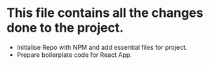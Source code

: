 # This file contains all the changes done to the project.

- Initialise Repo with NPM and add essential files for project.
- Prepare boilerplate code for React App.
